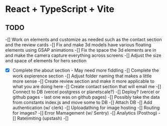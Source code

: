# React + TypeScript + Vite

## TODO

-[] Work on elements and customize as needed such as the contact section and the review cards 
-[] Fix and make 3d models have various floating elements using GSAP animations
-[] Fix the space the 3d elements are in and make the camera capture everything across screens 
-[] Adjust the size and space of elements for hero section 
-[X] Complete the about section - May need more fiddling 
-[] Complete the work expierence section
-[] Adjust folder naming that makes a little more sense
-[] Create review section and make it more applicable to what you are doing here
-[] Create contact section that will email me 
-[] Connect to DB (vercel postgress or planetscale?)
-[] Deploy? (vercel or github pages - last one was on github pages)
-[] Possibly take the data from constants index.js and move some to DB
-[] Attach DB
-[] Add authentication (w/ clerk)
-[] Uploadathing for image hosting 
-[] Routing for images? 
-[] Error Mamagement (w/ Sentry)
-[] Analytics (Posthog)
-[] Ratelimiting (upstash)
-[]